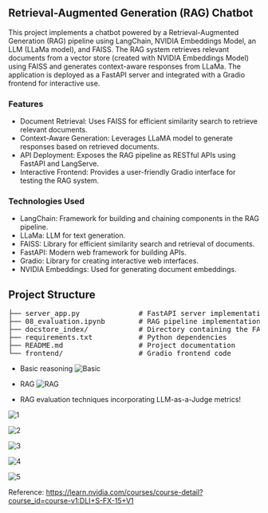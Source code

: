## Retrieval-Augmented Generation (RAG) Chatbot

This project implements a chatbot powered by a Retrieval-Augmented Generation (RAG) pipeline using LangChain, NVIDIA Embeddings Model, an LLM (LLaMa model), and FAISS. The RAG system retrieves relevant documents from a vector store (created with NVIDIA Embeddings Model) using FAISS and generates context-aware responses from LLaMa. The application is deployed as a FastAPI server and integrated with a Gradio frontend for interactive use.

### Features

- Document Retrieval: Uses FAISS for efficient similarity search to retrieve relevant documents.
- Context-Aware Generation: Leverages LLaMA model to generate responses based on retrieved documents.
- API Deployment: Exposes the RAG pipeline as RESTful APIs using FastAPI and LangServe.
- Interactive Frontend: Provides a user-friendly Gradio interface for testing the RAG system.

### Technologies Used

- LangChain: Framework for building and chaining components in the RAG pipeline.
- LLaMa: LLM for text generation.
- FAISS: Library for efficient similarity search and retrieval of documents.
- FastAPI: Modern web framework for building APIs.
- Gradio: Library for creating interactive web interfaces.
- NVIDIA Embeddings: Used for generating document embeddings.

## Project Structure

<pre style="text-align: left;">
├── server_app.py              # FastAPI server implementation
├── 08_evaluation.ipynb        # RAG pipeline implementation
├── docstore_index/            # Directory containing the FAISS document store
├── requirements.txt           # Python dependencies
├── README.md                  # Project documentation
└── frontend/                  # Gradio frontend code
</pre>

- Basic reasoning
![Basic](https://github.com/user-attachments/assets/7eed84cc-66f1-49a8-9c13-aa65c5e50192)


- RAG
![RAG](https://github.com/user-attachments/assets/7cf67b53-fe20-487e-8cc9-117c8b9ee761)

- RAG evaluation techniques incorporating LLM-as-a-Judge metrics!

![1](https://github.com/user-attachments/assets/fd1c1eb6-0e1f-44c5-a02b-89fced0fcea1)

![2](https://github.com/user-attachments/assets/3d163db0-59ae-45d3-8f60-5191f94b2927)

![3](https://github.com/user-attachments/assets/6533f93d-dcbc-4539-b19e-93acd0dcb544)

![4](https://github.com/user-attachments/assets/239943c9-7bf0-40f6-afa5-0707abb52530)

![5](https://github.com/user-attachments/assets/430f78da-b657-4a25-9bc6-4cebef2e3a82)


Reference: https://learn.nvidia.com/courses/course-detail?course_id=course-v1:DLI+S-FX-15+V1






  


